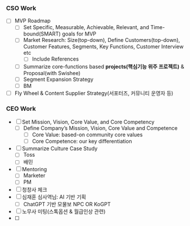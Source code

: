 ### CSO Work
- [ ] MVP Roadmap
	- [ ] Set Specific, Measurable, Achievable, Relevant, and Time-bound(SMART) goals for MVP 
	- [ ] Market Research: Size(top-down), Define Customers(top-down), Customer Features, Segments, Key Functions, Customer Interview etc
		- [ ] Include References
	- [ ] Summarize core-functions based **projects(핵심기능 위주 프로젝트)** & Proposal(with Swishee)
	- [ ] Segment Expansion Strategy 
	- [ ] BM
- [ ] Fly Wheel & Content Supplier Strategy(서포터즈, 커뮤니티 운영자 등)

### CEO Work
- [ ] Set Mission, Vision, Core Value, and Core Competency 
	- [ ] Define Company’s Mission, Vision, Core Value and Competence 
		- [ ] Core Value: based-on community core values
		- [ ] Core Competence: our key differentiation
- [ ] Summarize Culture Case Study
	- [ ] Toss
	- [ ] 배민
- [ ] Mentoring
	- [ ] Marketer
	- [ ] PM
- [ ] 청창사 체크
- [ ] 심재훈 심사역님: AI 기반 기획
	- [ ] ChatGPT 기반 모물보 NPC OR KoGPT
- [ ] 노무사 미팅(스톡옵션 & 월급인상 관련)
- [ ] 
